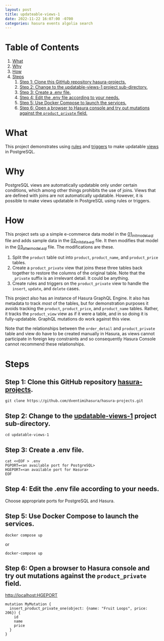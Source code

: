 ```yaml
---
layout: post
title: updateable-views-1
date: 2022-11-22 16:07:00 -0700
categories: hasura events algolia search
---
```


# Table of Contents

1.  [What](#org4147b78)
2.  [Why](#org9aed463)
3.  [How](#orgc3021c3)
4.  [Steps](#orgdfbedf7)
    1.  [Step 1:  Clone this GitHub repository hasura-projects.](#orgfc34611)
    2.  [Step 2:  Change to the updatable-views-1 project sub-directory.](#orgea6779f)
    3.  [Step 3:  Create a .env file.](#orge142ebd)
    4.  [Step 4:  Edit the .env file according to your needs.](#orgd29539f)
    5.  [Step 5:  Use Docker Compose to launch the services.](#org6bb9bda)
    6.  [Step 6:  Open a browser to Hasura console and try out mutations against the `product_private` field.](#org197c7dd)


<a id="org4147b78"></a>

# What

This project demonstrates using [rules](https://www.postgresql.org/docs/current/sql-createrule.html) and [triggers](https://www.postgresql.org/docs/current/sql-createtrigger.html) to make updatable
[views](https://www.postgresql.org/docs/current/sql-createview.html) in PostgreSQL.


<a id="org9aed463"></a>

# Why

PostgreSQL views are automatically updatable only under certain
conditions, which among other things prohibits the use of joins.
Views that are defined with joins are not automatically updatable.
However, it is possible to make views updatable in PostgreSQL using
rules or triggers.


<a id="orgc3021c3"></a>

# How

This project sets up a simple e-commerce data model in the
[01<sub>init</sub><sub>model.sql</sub>](initdb.d-postgres/01_init_model.sql) file and adds sample data in the [02<sub>init</sub><sub>data.sql</sub>](initdb.d-postgres/02_init_data.sql)
file.  It then modifies that model in the [03<sub>alter</sub><sub>model.sql</sub>](initdb.d-postgres/03_alter_model.sql) file.
The modifications are these.

1.  Split the `product` table out into `product`, `product_name`, and
    `product_price` tables.
2.  Create a `product_private` view that joins these three tables back
    together to restore the columns of the original table.  Note that
    the `_private` suffix is an irrelevant detail.  It could be
    anything.
3.  Create rules and triggers on the `product_private` view to handle
    the `insert`, `update`, and `delete` cases.

This project also has an instance of Hasura GraphQL Engine.  It also
has metadata to track *most* of the tables, but for demonstration
purposes it avoids tracking the `product`, `product_price`, and
`product_name` tables.  Rather, it tracks the `product_view` view as if
it were a table, and in so doing it is fully-updatable.  GraphQL
mutations do work against this view.

Note that the relationships between the `order_detail` and
`product_private` table and view do have to be created manually in
Hasura, as views cannot participate in foreign key constraints and so
consequently Hasura Console cannot recommend these relationships.


<a id="orgdfbedf7"></a>

# Steps


<a id="orgfc34611"></a>

## Step 1:  Clone this GitHub repository [hasura-projects](https://github.com/dventimihasura/hasura-projects).

    git clone https://github.com/dventimihasura/hasura-projects.git


<a id="orgea6779f"></a>

## Step 2:  Change to the [updatable-views-1](README.md) project sub-directory.

    cd updatable-views-1


<a id="orge142ebd"></a>

## Step 3:  Create a .env file.

    cat <<EOF > .env
    PGPORT=<an available port for PostgreSQL>
    HGEPORT=<an available port for Hasura>
    EOF


<a id="orgd29539f"></a>

## Step 4:  Edit the .env file according to your needs.

Choose appropriate ports for PostgreSQL and Hasura.


<a id="org6bb9bda"></a>

## Step 5:  Use Docker Compose to launch the services.

    docker compose up

or

    docker-compose up


<a id="org197c7dd"></a>

## Step 6:  Open a browser to Hasura console and try out mutations against the `product_private` field.

<http://localhost:HGEPORT>

    mutation MyMutation {
      insert_product_private_one(object: {name: "Fruit Loops", price: 206}) {
        id
        name
        price
      }
    }

